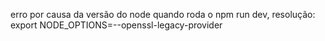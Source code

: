 erro por causa da versão do node quando roda o npm run dev, resolução: export NODE_OPTIONS=--openssl-legacy-provider